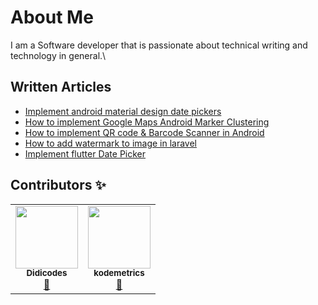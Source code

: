 
<!--
### Hi there 👋
**kodemetrics/kodemetrics** is a ✨ _special_ ✨ repository because its `README.md` (this file) appears on your GitHub profile.

Here are some ideas to get you started:

- 🔭 I’m currently working on ...
- 🌱 I’m currently learning ...
- 👯 I’m looking to collaborate on ...
- 🤔 I’m looking for help with ...
- 💬 Ask me about ...
- 📫 How to reach me: ...
- 😄 Pronouns: ...
- ⚡ Fun fact: ...
-->

# About Me 

I am a Software developer that is passionate about technical writing and technology in general.\


## Written Articles

* [Implement android material design date pickers](https://kodemetrics.com/date-pickers/)
* [How to implement Google Maps Android Marker Clustering](https://kodemetrics.com/google-maps-android-marker-clustering/)
* [How to implement QR code & Barcode Scanner in Android](https://kodemetrics.com/android-barcode-scanner/)
* [How to add watermark to image in laravel](https://kodemetrics.com/add-watermark-to-image-in-laravel/)
* [Implement flutter Date Picker](https://dev.to/kodemetrics/implement-flutter-date-picker-28d0)


## Contributors ✨

<!-- ALL-CONTRIBUTORS-LIST:START - Do not remove or modify this section -->
<!-- prettier-ignore-start -->
<!-- markdownlint-disable -->
<table>
  <tr>
    <td align="center"><a href="http://edidiongasikpo.com/"><img src="https://avatars1.githubusercontent.com/u/28895379?v=4?s=100" width="100px;" alt=""/><br /><sub><b>Didicodes</b></sub></a><br /><a href="https://github.com/BolajiAyodeji/awesome-technical-writing/commits?author=edyasikpo" title="Documentation">📖</a></td>
	<td align="center"><a href="https://kodemetrics.com"><img src="https://avatars.githubusercontent.com/u/40427533?s=40&v=4?s=100" width="100px;" alt=""/><br /><sub><b>kodemetrics</b></sub></a><br /><a href="https://github.com/BolajiAyodeji/awesome-technical-writing/commits?author=edyasikpo" title="Documentation">📖</a></td>

  </tr>

</table>







